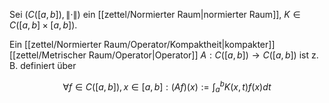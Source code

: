 Sei $(C([a, b]), \| \cdot \|)$ ein [[zettel/Normierter Raum|normierter Raum]], $K \in C([a, b] \times [a, b])$.

Ein [[zettel/Normierter Raum/Operator/Kompaktheit|kompakter]] [[zettel/Metrischer Raum/Operator|Operator]] $A : C([a, b]) \to C([a, b])$ ist z. B. definiert über

$$
	\forall f \in C([a, b]), x \in [a, b] : (Af)(x) := \int_a^b K(x, t)f(x) dt
$$
